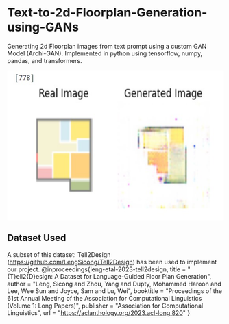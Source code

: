 # Text-to-2d-Floorplan-Generation-using-GANs
Generating 2d Floorplan images from text prompt using a custom GAN Model (Archi-GAN). Implemented in python using tensorflow, numpy, pandas, and transformers.

<a href="https://github.com/Harsh-Ratna/Text-to-2d-Floorplan-Generation-using-GANs/blob/main/output%20images/real_vs_generated.jpg?raw=true" target="blank"><img align="center" src="https://github.com/Harsh-Ratna/Text-to-2d-Floorplan-Generation-using-GANs/blob/main/output%20images/real_vs_generated.jpg?raw=true" height="350" /></a>

## Dataset Used
A subset of this dataset: Tell2Design (https://github.com/LengSicong/Tell2Design) has been used to implement our project. 
@inproceedings{leng-etal-2023-tell2design,
    title = "{T}ell2{D}esign: A Dataset for Language-Guided Floor Plan Generation",
    author = "Leng, Sicong  and
      Zhou, Yang  and
      Dupty, Mohammed Haroon  and
      Lee, Wee Sun  and
      Joyce, Sam  and
      Lu, Wei",
    booktitle = "Proceedings of the 61st Annual Meeting of the Association for Computational Linguistics (Volume 1: Long Papers)",
    publisher = "Association for Computational Linguistics",
    url = "https://aclanthology.org/2023.acl-long.820"
}
